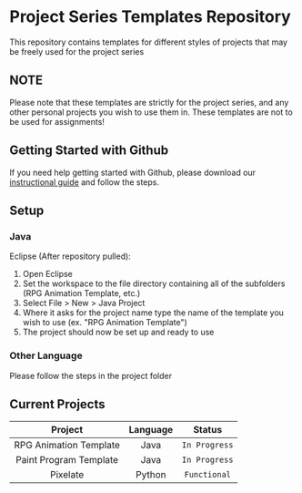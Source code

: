 # Project Series Templates Repository
This repository contains templates for different styles of projects that may be freely used for the project series

## NOTE
Please note that these templates are strictly for the project series, and any other personal projects you wish to use them in. These templates are not to be used for assignments!

## Getting Started with Github
If you need help getting started with Github, please download our [instructional guide](https://drive.google.com/file/d/0B4JunSkTKIlKZGhuN1lqYUVhYmc/view) and follow the steps.

## Setup
### Java
Eclipse (After repository pulled):
  1. Open Eclipse
  2. Set the workspace to the file directory containing all of the subfolders (RPG Animation Template, etc.)
  3. Select File > New > Java Project
  4. Where it asks for the project name type the name of the template you wish to use (ex. "RPG Animation Template")
  5. The project should now be set up and ready to use

### Other Language
  Please follow the steps in the project folder


## Current Projects
| Project | Language | Status |
| :---: | :---: | :---: |
| RPG Animation Template | Java | `In Progress` |
| Paint Program Template | Java | `In Progress` |
| Pixelate | Python | ```Functional``` |
